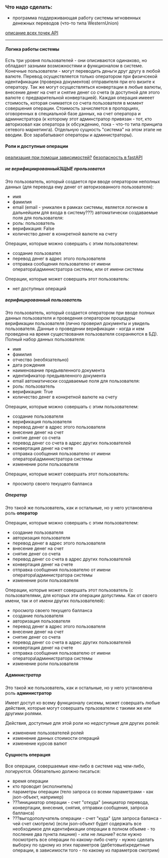 ### Что надо сделать:

- программа поддерживающая работу системы мгновенных денежных переводов (что-то типа WesternUnion)

[описание всех точек API](https://docs.google.com/spreadsheets/d/1LNLmfr-9VoogfNYw_6VgIzwFGFdWSF2K8BqzNmXGi2I/edit?usp=sharing)

---

#### Логика работы системы

Есть три уровня пользователей - они описиваются одинаково, но обладают зазными возможностями и функционалом в системе. Конечные пользователи - могут переводить деньги друг другу в любой валюте. Перевод осуществляется только оператором при физичсекой идентификации (проверка документов) отправителя при его визите к оператору. Так же могут осуществляться конвертации в любые валюты, внесение денег на счет и снятие денег со счета (в доступной для этого валюте с предварительной конвертацией). Каждая операция имееет стоимость, которая снимается со счета пользователя в момент совершения операции. Стоимость зачисляется в пропорциях, оговоренных в специальной базе данных, на счет оператора и администратора (к которому этот админстратор привязан - тот, кто авторизовал как оператора (к обсуждению, пока - что-то типа принципа сетевого маркетинга). Отдельную сущность "система" на этом этапе не вводим. Все зарабатывают операторы и администраторы).

#### Роли и доступные операции

[реализация при помощи зависимостей?](https://fastapi.tiangolo.com/tutorial/dependencies/)
[безопасность в fastAPI](https://fastapi.tiangolo.com/tutorial/security/)

##### не верифициированныйЗЩЫЕ прользовател

Это пользователь, который создается при вводе оператором неполных данных (для перевода ему денег от авторизованного пользователя):
- имя
- фамилия
- email (email - уникален в рамках системы, является логином в дальнейшем для входа в систему???)
автоматически создаваемые поля для пользователя:
- роль: пользователь
- верификация: False
- количество денег в конкретной валюте на счету

Операции, которые можно совершать с этим пользователем:
- создание пользовател
- перевод денег в адрес этого пользователя
- отправка сообщения пользователю от имени оператора\администратора системы, или от имени системы

Операции, которые может совершать этот пользователь:
- нет доступных операций

##### верифицированный пользователь

Это пользователь, который создается оператором при вводе полных данных пользователя и проведения оператором процедуры верификации пользователя (лично проверил документы и увидель пользователя. Данные о проведении верификации - когда и кем проведена на время существования пользователя сохраняются в БД). Полный набор данных пользователя:
- имя
- фамилия
- отчество (необязательно)
- дата рождения
- наименование предьявленного документа
- идентификатор предьявленного документа
- email
автоматически создаваемые поля для пользователя:
- роль: пользователь
- верификация: True
- количество денег в конкретной валюте на счету


Операции, которые можно совершать с этим пользователем:
- создание пользователя
- верификация пользователя
- перевод денег в адрес этого пользователя
- внесение денег на счет
- снятие денег со счета
- перевод денег со счета в адрес других пользователей
- конвертация денег на счете
- отправка сообщения пользователю от имени оператора\администратора системы
- изменение роли пользователя

Операции, которые может совершать этот пользователь:
- просмотр своего текущего балланса

##### Оператор

Это такой же пользователь, как и остальные, но у него установлена роль **оператор**

Операции, которые можно совершать с этим пользователем:
- создание пользователя
- авторизация пользователя
- перевод денег в адрес этого пользователя
- внесение денег на счет
- снятие денег со счета
- перевод денег со счета в адрес других пользователей
- конвертация денег на счете
- отправка сообщения пользователю от имени оператора\администратора системы
- изменение роли пользователя

Операции, которые может совершать этот пользователь (с пользователями, для которых эти операции допустимы. Как от своего имени, так и от имени других пользователей):
- просмотр своего текущего балланса
- создание пользователя
- авторизация пользователя
- перевод денег в адрес этого пользователя
- внесение денег на счет
- снятие денег со счета
- перевод денег со счета в адрес других пользователей
- конвертация денег на счете
- отправка сообщения пользователю от имени оператора\администратора системы
- изменение роли пользователя

##### Администратор

Это такой же пользователь, как и остальные, но у него установлена роль **администратор**

Имеет доступ ко всему функционалу сисемы, может совершать любые действия, которые могут совершать прльзователи с такими же или другими ролями.

Действия, доступные для этой роли но недоступные для других ролей:
- изменение пользователей ролей
- изменение данных стоимости операций
- изменение курсов валют


#### Сущность операция

Все операции, совершаемые кем-либо в системе над чем-либо, логируются. Обязательно должно писаться:
- время операции
- кто проводит (исполнитель)
- параметры операции (тело запроса со всеми параметрами - как json-объект, например)
- ???иницииатор операции - счет "откуда" (инициатор перевода, конвертации, внесения, снятия, отправки сообщения, запроса балланса)
- ???выгодополучатель операции - счет "куда" (для запроса баланса - чей счет смотрели)
(если json-объект будет содержать все необходимое для идентификации операции в полном объеме - то посление два пункта лишние) - или не лишние? если нужно посмотреть все операции по какому-либо счету - нужно сделать выборку по одному из этих параметров (дебетовые\кредитные операции, в зависимости того - по какому из параметров смотрим)